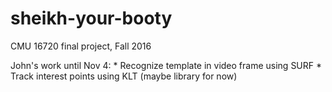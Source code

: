 # sheikh-your-booty
CMU 16720 final project, Fall 2016


John's work until Nov 4:
	* Recognize template in video frame using SURF
	* Track interest points using KLT (maybe library for now)

